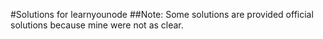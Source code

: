 #Solutions for learnyounode
##Note:
Some solutions are provided official solutions because mine were not as clear.
